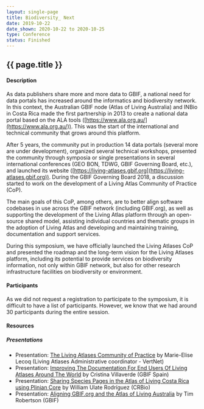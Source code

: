 ```yaml
--- 
layout: single-page
title: Biodiversity_ Next
date: 2019-10-22
date_shown: 2020-10-22 to 2020-10-25
type: Conference
status: Finished
---
```


## {{ page.title }}

#### Description 

As data publishers share more and more data to GBIF, a national need for data portals has increased around the informatics and biodiversity network. In this context, the Australian GBIF node (Atlas of Living Australia) and INBio in Costa Rica made the first partnership in 2013 to create a national data portal based on the ALA tools ([https://www.ala.org.au/](https://www.ala.org.au/)). This was the start of the international and technical community that grows around this platform.


After 5 years, the community put in production 14 data portals (several more are under development), organized several technical workshops, presented the community through symposia or single presentations in several international conferences (GEO BON, TDWG, GBIF Governing Board, etc.), and launched its website ([https://living-atlases.gbif.org](https://living-atlases.gbif.org)). During the GBIF Governing Board 2018, a discussion started to work on the development of a Living Atlas Community of Practice (CoP).


The main goals of this CoP, among others, are to better align software codebases in use across the GBIF network (including GBIF.org), as well as supporting the development of the Living Atlas platform through an open-source shared model, assisting individual countries and thematic groups in the adoption of Living Atlas and developing and maintaining training, documentation and support services.


During this symposium, we have officially launched the Living Atlases CoP and presented the roadmap and the long-term vision for the Living Atlases platform, including its potential to provide services on biodiversity information, not only within GBIF network, but also for other research infrastructure facilities on biodiversity or environment.

#### Participants

As we did not request a registration to participate to the symposium, it is difficult to have a list of participants. However, we know that we had around 30 participants during the entire session. 
        

#### Resources 

##### Presentations
- Presentation: [The Living Atlases Community of Practice](https://biss.pensoft.net/article/35779/) by Marie-Elise Lecoq (Living Atlases Administrative coordinator - VertNet)
- Presentation: [Improving The Documentation For End Users Of Living Atlases Around The World](https://biss.pensoft.net/article/37071/) by Cristina Villaverde (GBIF Spain)
- Presentation: [Sharing Species Pages in the Atlas of Living Costa Rica using Plinian Core](https://biss.pensoft.net/article/35474/) by William Ulate Rodríguez (CRBio)
- Presentation: [Aligning GBIF.org and the Atlas of Living Australia](https://biss.pensoft.net/article/35867/) by Tim Robertson (GBIF)
